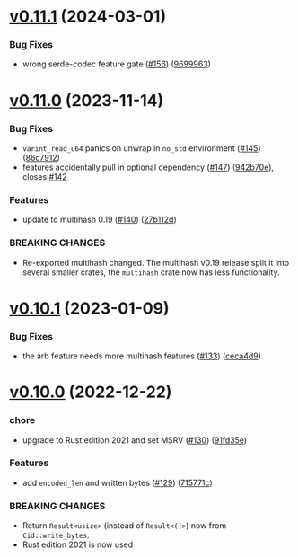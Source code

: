 # [v0.11.1](https://github.com/multiformats/rust-cid/compare/v0.11.0...v0.11.1) (2024-03-01)


### Bug Fixes

* wrong serde-codec feature gate ([#156](https://github.com/multiformats/rust-cid/issues/156)) ([9699963](https://github.com/multiformats/rust-cid/commit/96999637942c4bd4c1d69fa2a8fcfb8c225ff27c))


# [v0.11.0](https://github.com/multiformats/rust-cid/compare/v0.10.1...v0.11.0) (2023-11-14)


### Bug Fixes

* `varint_read_u64` panics on unwrap in `no_std` environment ([#145](https://github.com/multiformats/rust-cid/issues/145)) ([86c7912](https://github.com/multiformats/rust-cid/commit/86c79126d851316350ad106d0df3e4ae69071874))
* features accidentally pull in optional dependency ([#147](https://github.com/multiformats/rust-cid/issues/147)) ([942b70e](https://github.com/multiformats/rust-cid/commit/942b70ebd970b9c4a2f330a109227282e7596d29)), closes [#142](https://github.com/multiformats/rust-cid/issues/142)


### Features

* update to multihash 0.19 ([#140](https://github.com/multiformats/rust-cid/issues/140)) ([27b112d](https://github.com/multiformats/rust-cid/commit/27b112d2e6a8a1532f5a1c4ead2cc2e5a68b5dd5))


### BREAKING CHANGES

* Re-exported multihash changed. The multihash v0.19 release split it into several smaller crates, the `multihash` crate now has less functionality.


# [v0.10.1](https://github.com/multiformats/rust-cid/compare/v0.10.0...v0.10.1) (2023-01-09)


### Bug Fixes

* the arb feature needs more multihash features ([#133](https://github.com/multiformats/rust-cid/issues/133)) ([ceca4d9](https://github.com/multiformats/rust-cid/commit/ceca4d93bd90f8ac30987bcc5814f6a655484787))


# [v0.10.0](https://github.com/multiformats/rust-cid/compare/v0.9.0...v0.10.0) (2022-12-22)


### chore

* upgrade to Rust edition 2021 and set MSRV ([#130](https://github.com/multiformats/rust-cid/issues/130)) ([91fd35e](https://github.com/multiformats/rust-cid/commit/91fd35e06f8ae24d66f6ba4598830d8dbc259c8a))


### Features

* add `encoded_len` and written bytes ([#129](https://github.com/multiformats/rust-cid/issues/129)) ([715771c](https://github.com/multiformats/rust-cid/commit/715771c48fd47969e733ed1faad8b82d9ddbd7ca))


### BREAKING CHANGES

* Return `Result<usize>` (instead of `Result<()>`) now from `Cid::write_bytes`.
* Rust edition 2021 is now used
